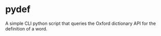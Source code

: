 # pydef
A simple CLI python script that queries the Oxford dictionary API for the definition of a word.
